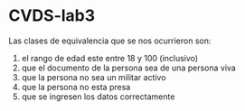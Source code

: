 # CVDS-lab3

Las clases de equivalencia que se nos ocurrieron son:
  1) el rango de edad este entre 18 y 100 (inclusivo)
  2) que el documento de la persona sea de una persona viva
  3) que la persona no sea un militar activo
  4) que la persona no esta presa 
  5) que se ingresen los datos correctamente

